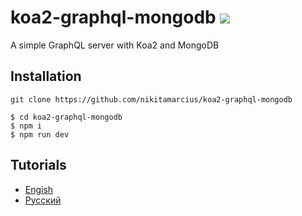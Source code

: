 # koa2-graphql-mongodb ![](https://img.shields.io/badge/npm-7.7.4-blue.svg)
A simple GraphQL server with Koa2 and MongoDB

## Installation
```
git clone https://github.com/nikitamarcius/koa2-graphql-mongodb

$ cd koa2-graphql-mongodb
$ npm i
$ npm run dev
```

## Tutorials 
- [Engish](https://medium.com/animus/tutorial-graphql-server-with-koa2-and-mongodb-27405e71713e)
- [Русский](https://medium.com/animus/graphql-%D1%81%D0%B5%D1%80%D0%B2%D0%B5%D1%80-%D1%81-koa2-%D0%B8-mongodb-6564f2ba0aef)
